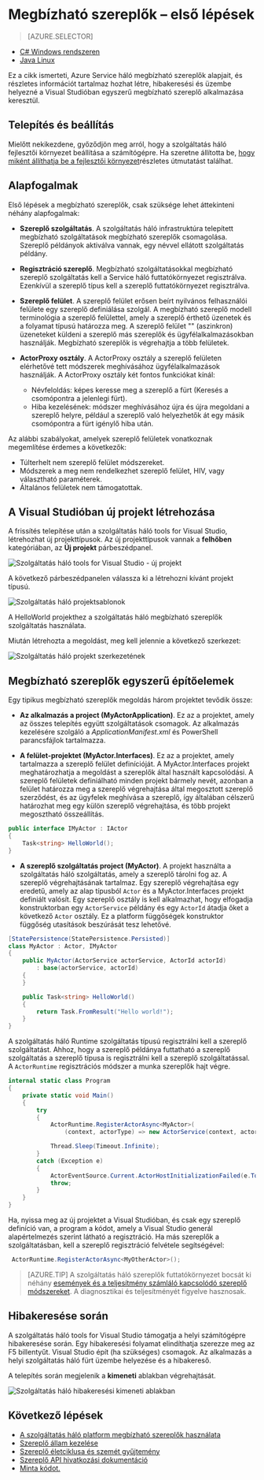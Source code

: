 <properties
   pageTitle="Első lépések a szolgáltatás háló megbízható szereplők |} Microsoft Azure"
   description="Ebben az oktatóanyagban végigvezeti a létrehozás, hibakeresési és használ szolgáltatási háló megbízható szereplők egyszerű szereplő-alapú szolgáltatás üzembe helyezése."
   services="service-fabric"
   documentationCenter=".net"
   authors="vturecek"
   manager="timlt"
   editor=""/>

<tags
   ms.service="service-fabric"
   ms.devlang="dotnet"
   ms.topic="article"
   ms.tgt_pltfrm="NA"
   ms.workload="NA"
   ms.date="09/25/2016"
   ms.author="vturecek"/>

# <a name="getting-started-with-reliable-actors"></a>Megbízható szereplők – első lépések

> [AZURE.SELECTOR]
- [C# Windows rendszeren](service-fabric-reliable-actors-get-started.md)
- [Java Linux](service-fabric-reliable-actors-get-started-java.md)

Ez a cikk ismerteti, Azure Service háló megbízható szereplők alapjait, és részletes információt tartalmaz hozhat létre, hibakeresési és üzembe helyezné a Visual Studióban egyszerű megbízható szereplő alkalmazása keresztül.

## <a name="installation-and-setup"></a>Telepítés és beállítás
Mielőtt nekikezdene, győződjön meg arról, hogy a szolgáltatás háló fejlesztői környezet beállítása a számítógépre.
Ha szeretne állította be, [hogy miként állíthatja be a fejlesztői környezet](service-fabric-get-started.md)részletes útmutatást találhat.

## <a name="basic-concepts"></a>Alapfogalmak
Első lépések a megbízható szereplők, csak szüksége lehet áttekinteni néhány alapfogalmak:

 * **Szereplő szolgáltatás**. A szolgáltatás háló infrastruktúra telepített megbízható szolgáltatások megbízható szereplők csomagolása. Szereplő példányok aktiválva vannak, egy névvel ellátott szolgáltatás példány.
 
 * **Regisztráció szereplő**. Megbízható szolgáltatásokkal megbízható szereplő szolgáltatás kell a Service háló futtatókörnyezet regisztrálva. Ezenkívül a szereplő típus kell a szereplő futtatókörnyezet regisztrálva.
 
 * **Szereplő felület**. A szereplő felület erősen beírt nyilvános felhasználói felülete egy szereplő definiálása szolgál. A megbízható szereplő modell terminológia a szereplő felülettel, amely a szereplő érthető üzenetek és a folyamat típusú határozza meg. A szereplő felület "" (aszinkron) üzeneteket küldeni a szereplő más szereplők és ügyfélalkalmazásokban használják. Megbízható szereplők is végrehajtja a több felületek.
 
 * **ActorProxy osztály**. A ActorProxy osztály a szereplő felületen elérhetővé tett módszerek meghívásához ügyfélalkalmazások használják. A ActorProxy osztály két fontos funkciókat kínál:
    * Névfeloldás: képes keresse meg a szereplő a fürt (Keresés a csomópontra a jelenlegi fürt).
    * Hiba kezelésének: módszer meghívásához újra és újra megoldani a szereplő helyre, például a szereplő való helyezhetők át egy másik csomópontra a fürt igénylő hiba után.

Az alábbi szabályokat, amelyek szereplő felületek vonatkoznak megemlítése érdemes a következők:

- Túlterhelt nem szereplő felület módszereket.
- Módszerek a meg nem rendelkezhet szereplő felület, HIV, vagy választható paraméterek.
- Általános felületek nem támogatottak.

## <a name="create-a-new-project-in-visual-studio"></a>A Visual Studióban új projekt létrehozása
A frissítés telepítése után a szolgáltatás háló tools for Visual Studio, létrehozhat új projekttípusok. Az új projekttípusok vannak a **felhőben** kategóriában, az **Új projekt** párbeszédpanel.


![Szolgáltatás háló tools for Visual Studio - új projekt][1]

A következő párbeszédpanelen válassza ki a létrehozni kívánt projekt típusú.

![Szolgáltatás háló projektsablonok][5]

A HelloWorld projekthez a szolgáltatás háló megbízható szereplők szolgáltatás használata.

Miután létrehozta a megoldást, meg kell jelennie a következő szerkezet:

![Szolgáltatás háló projekt szerkezetének][2]

## <a name="reliable-actors-basic-building-blocks"></a>Megbízható szereplők egyszerű építőelemek

Egy tipikus megbízható szereplők megoldás három projektet tevődik össze:

* **Az alkalmazás a project (MyActorApplication)**. Ez az a projektet, amely az összes telepítés együtt szolgáltatások csomagok. Az alkalmazás kezelésére szolgáló a *ApplicationManifest.xml* és PowerShell parancsfájlok tartalmazza.

* **A felület-projektet (MyActor.Interfaces)**. Ez az a projektet, amely tartalmazza a szereplő felület definícióját. A MyActor.Interfaces projekt meghatározhatja a megoldást a szereplők által használt kapcsolódási. A szereplő felületek definiálható minden projekt bármely nevét, azonban a felület határozza meg a szereplő végrehajtása által megosztott szereplő szerződést, és az ügyfelek meghívása a szereplő, így általában célszerű határozhat meg egy külön szereplő végrehajtása, és több projekt megosztható összeállítás.

```csharp
public interface IMyActor : IActor
{
    Task<string> HelloWorld();
}
```

* **A szereplő szolgáltatás project (MyActor)**. A projekt használta a szolgáltatás háló szolgáltatás, amely a szereplő tárolni fog az. A szereplő végrehajtásának tartalmaz. Egy szereplő végrehajtása egy eredetű, amely az alap típusból `Actor` és a MyActor.Interfaces projekt definiált valósít. Egy szereplő osztály is kell alkalmazhat, hogy elfogadja konstruktorban egy `ActorService` példány és egy `ActorId` átadja őket a következő `Actor` osztály. Ez a platform függőségek konstruktor függőség utasítások beszúrását tesz lehetővé.

```csharp
[StatePersistence(StatePersistence.Persisted)]
class MyActor : Actor, IMyActor
{
    public MyActor(ActorService actorService, ActorId actorId)
        : base(actorService, actorId)
    {
    }

    public Task<string> HelloWorld()
    {
        return Task.FromResult("Hello world!");
    }
}
```

A szolgáltatás háló Runtime szolgáltatás típusú regisztrálni kell a szereplő szolgáltatást. Ahhoz, hogy a szereplő példánya futtatható a szereplő szolgáltatás a szereplő típusa is regisztrálni kell a szereplő szolgáltatással. A `ActorRuntime` regisztrációs módszer a munka szereplők hajt végre.

```csharp
internal static class Program
{
    private static void Main()
    {
        try
        {
            ActorRuntime.RegisterActorAsync<MyActor>(
                (context, actorType) => new ActorService(context, actorType, () => new MyActor())).GetAwaiter().GetResult();

            Thread.Sleep(Timeout.Infinite);
        }
        catch (Exception e)
        {
            ActorEventSource.Current.ActorHostInitializationFailed(e.ToString());
            throw;
        }
    }
}

```

Ha, nyissa meg az új projektet a Visual Studióban, és csak egy szereplő definíció van, a program a kódot, amely a Visual Studio generál alapértelmezés szerint látható a regisztráció. Ha más szereplők a szolgáltatásban, kell a szereplő regisztráció felvétele segítségével:

```csharp
 ActorRuntime.RegisterActorAsync<MyOtherActor>();

```

> [AZURE.TIP] A szolgáltatás háló szereplők futtatókörnyezet bocsát ki néhány [események és a teljesítmény számláló kapcsolódó szereplő módszereket](service-fabric-reliable-actors-diagnostics.md#actor-method-events-and-performance-counters). A diagnosztikai és teljesítményét figyelve hasznosak.


## <a name="debugging"></a>Hibakeresése során

A szolgáltatás háló tools for Visual Studio támogatja a helyi számítógépre hibakeresése során. Egy hibakeresési folyamat elindíthatja szerezze meg az F5 billentyűt. Visual Studio épít (ha szükséges) csomagok. Az alkalmazás a helyi szolgáltatás háló fürt üzembe helyezése és a hibakereső.

A telepítés során megjelenik a **kimeneti** ablakban végrehajtását.

![Szolgáltatás háló hibakeresési kimeneti ablakban][3]


## <a name="next-steps"></a>Következő lépések
 - [A szolgáltatás háló platform megbízható szereplők használata](service-fabric-reliable-actors-platform.md)
 - [Szereplő állam kezelése](service-fabric-reliable-actors-state-management.md)
 - [Szereplő életciklusa és szemét gyűjtemény](service-fabric-reliable-actors-lifecycle.md)
 - [Szereplő API hivatkozási dokumentáció](https://msdn.microsoft.com/library/azure/dn971626.aspx)
 - [Minta kódot.](https://github.com/Azure/servicefabric-samples)


<!--Image references-->
[1]: ./media/service-fabric-reliable-actors-get-started/reliable-actors-newproject.PNG
[2]: ./media/service-fabric-reliable-actors-get-started/reliable-actors-projectstructure.PNG
[3]: ./media/service-fabric-reliable-actors-get-started/debugging-output.PNG
[4]: ./media/service-fabric-reliable-actors-get-started/vs-context-menu.png
[5]: ./media/service-fabric-reliable-actors-get-started/reliable-actors-newproject1.PNG
